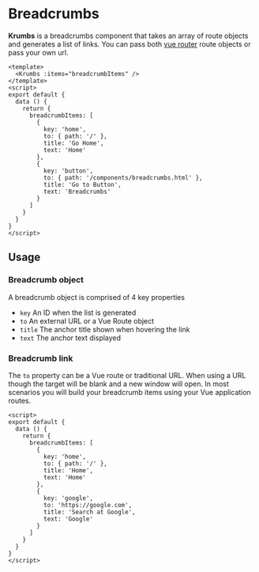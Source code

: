 # Breadcrumbs

**Krumbs** is a breadcrumbs component that takes an array of route objects and generates a list of links. You can pass both [vue router](https://router.vuejs.org/) route objects or pass your own url.

<KCard>
  <template v-slot:body>
    <Krumbs :items="internalBreadcrumbItems" />
  </template>
</KCard>

```vue
<template>
  <Krumbs :items="breadcrumbItems" />
</template>
<script>
export default {
  data () {
    return {
      breadcrumbItems: [
        {
          key: 'home',
          to: { path: '/' },
          title: 'Go Home',
          text: 'Home'
        },
        {
          key: 'button',
          to: { path: '/components/breadcrumbs.html' },
          title: 'Go to Button',
          text: 'Breadcrumbs'
        }
      ]
    }
  }
}
</script>
```

## Usage
### Breadcrumb object
A breadcrumb object is comprised of 4 key properties
- `key` An ID when the list is generated
- `to` An external URL or a Vue Route object
- `title` The anchor title shown when hovering the link
- `text` The anchor text displayed

### Breadcrumb link
The `to` property can be a Vue route or traditional URL. When using a URL though the target will be blank and a new window will open. In most scenarios you will build your breadcrumb items using your Vue application routes.

<KCard>
  <template v-slot:body>
    <Krumbs :items="externalBreadcrumbItems" />
  </template>
</KCard>

```vue
<script>
export default {
  data () {
    return {
      breadcrumbItems: [
        {
          key: 'home',
          to: { path: '/' },
          title: 'Home',
          text: 'Home'
        },
        {
          key: 'google',
          to: 'https://google.com',
          title: 'Search at Google',
          text: 'Google'
        }
      ]
    }
  }
}
</script>
```

<script>
export default {
  data () {
    return {
      internalBreadcrumbItems: [
        {
          key: 'home',
          to: { path: '/' },
          title: 'Go Home',
          text: 'Home'
        },
        {
          key: 'button',
          to: { path: '/components/breadcrumbs.html' },
          title: 'Go to Button',
          text: 'Breadcrumbs'
        }
      ],
      externalBreadcrumbItems: [
        {
          key: 'home',
          to: { path: '/' },
          title: 'Go Home',
          text: 'Home'
        },
        {
          key: 'google',
          to: 'https://google.com',
          title: 'Search over at Google',
          text: 'Google'
        }
      ]
    }
  }
}
</script>
